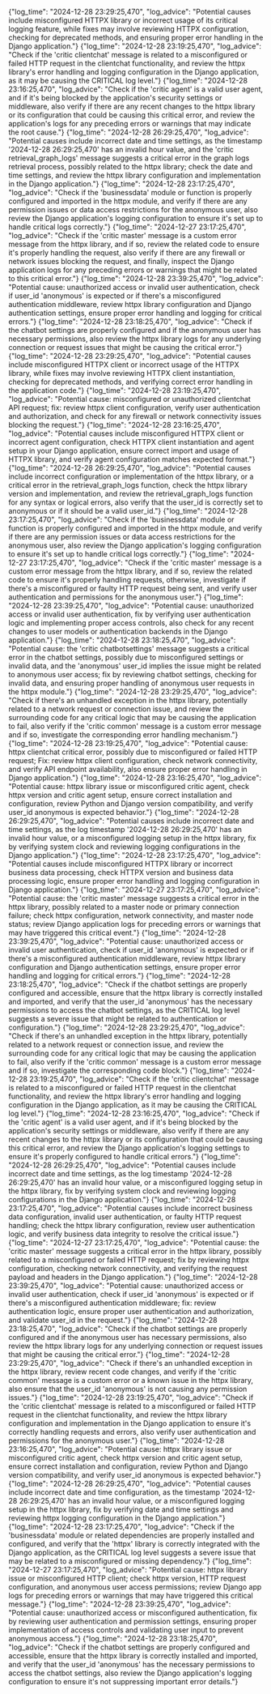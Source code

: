 {"log_time": "2024-12-28 23:29:25,470", "log_advice": "Potential causes include misconfigured HTTPX library or incorrect usage of its critical logging feature, while fixes may involve reviewing HTTPX configuration, checking for deprecated methods, and ensuring proper error handling in the Django application."}
{"log_time": "2024-12-28 23:19:25,470", "log_advice": "Check if the 'critic clientchat' message is related to a misconfigured or failed HTTP request in the clientchat functionality, and review the httpx library's error handling and logging configuration in the Django application, as it may be causing the CRITICAL log level."}
{"log_time": "2024-12-28 23:16:25,470", "log_advice": "Check if the 'critic agent' is a valid user agent, and if it's being blocked by the application's security settings or middleware, also verify if there are any recent changes to the httpx library or its configuration that could be causing this critical error, and review the application's logs for any preceding errors or warnings that may indicate the root cause."}
{"log_time": "2024-12-28 26:29:25,470", "log_advice": "Potential causes include incorrect date and time settings, as the timestamp '2024-12-28 26:29:25,470' has an invalid hour value, and the 'critic retrieval_graph_logs' message suggests a critical error in the graph logs retrieval process, possibly related to the httpx library; check the date and time settings, and review the httpx library configuration and implementation in the Django application."}
{"log_time": "2024-12-28 23:17:25,470", "log_advice": "Check if the 'businessdata' module or function is properly configured and imported in the httpx module, and verify if there are any permission issues or data access restrictions for the anonymous user, also review the Django application's logging configuration to ensure it's set up to handle critical logs correctly."}
{"log_time": "2024-12-27 23:17:25,470", "log_advice": "Check if the 'critic master' message is a custom error message from the httpx library, and if so, review the related code to ensure it's properly handling the request, also verify if there are any firewall or network issues blocking the request, and finally, inspect the Django application logs for any preceding errors or warnings that might be related to this critical error."}
{"log_time": "2024-12-28 23:39:25,470", "log_advice": "Potential cause: unauthorized access or invalid user authentication, check if user_id 'anonymous' is expected or if there's a misconfigured authentication middleware, review httpx library configuration and Django authentication settings, ensure proper error handling and logging for critical errors."}
{"log_time": "2024-12-28 23:18:25,470", "log_advice": "Check if the chatbot settings are properly configured and if the anonymous user has necessary permissions, also review the httpx library logs for any underlying connection or request issues that might be causing the critical error."}
{"log_time": "2024-12-28 23:29:25,470", "log_advice": "Potential causes include misconfigured HTTPX client or incorrect usage of the HTTPX library, while fixes may involve reviewing HTTPX client instantiation, checking for deprecated methods, and verifying correct error handling in the application code."}
{"log_time": "2024-12-28 23:19:25,470", "log_advice": "Potential cause: misconfigured or unauthorized clientchat API request; fix: review httpx client configuration, verify user authentication and authorization, and check for any firewall or network connectivity issues blocking the request."}
{"log_time": "2024-12-28 23:16:25,470", "log_advice": "Potential causes include misconfigured HTTPX client or incorrect agent configuration, check HTTPX client instantiation and agent setup in your Django application, ensure correct import and usage of HTTPX library, and verify agent configuration matches expected format."}
{"log_time": "2024-12-28 26:29:25,470", "log_advice": "Potential causes include incorrect configuration or implementation of the httpx library, or a critical error in the retrieval_graph_logs function, check the httpx library version and implementation, and review the retrieval_graph_logs function for any syntax or logical errors, also verify that the user_id is correctly set to anonymous or if it should be a valid user_id."}
{"log_time": "2024-12-28 23:17:25,470", "log_advice": "Check if the 'businessdata' module or function is properly configured and imported in the httpx module, and verify if there are any permission issues or data access restrictions for the anonymous user, also review the Django application's logging configuration to ensure it's set up to handle critical logs correctly."}
{"log_time": "2024-12-27 23:17:25,470", "log_advice": "Check if the 'critic master' message is a custom error message from the httpx library, and if so, review the related code to ensure it's properly handling requests, otherwise, investigate if there's a misconfigured or faulty HTTP request being sent, and verify user authentication and permissions for the anonymous user."}
{"log_time": "2024-12-28 23:39:25,470", "log_advice": "Potential cause: unauthorized access or invalid user authentication, fix by verifying user authentication logic and implementing proper access controls, also check for any recent changes to user models or authentication backends in the Django application."}
{"log_time": "2024-12-28 23:18:25,470", "log_advice": "Potential cause: the 'critic chatbotsettings' message suggests a critical error in the chatbot settings, possibly due to misconfigured settings or invalid data, and the 'anonymous' user_id implies the issue might be related to anonymous user access; fix by reviewing chatbot settings, checking for invalid data, and ensuring proper handling of anonymous user requests in the httpx module."}
{"log_time": "2024-12-28 23:29:25,470", "log_advice": "Check if there's an unhandled exception in the httpx library, potentially related to a network request or connection issue, and review the surrounding code for any critical logic that may be causing the application to fail, also verify if the 'critic common' message is a custom error message and if so, investigate the corresponding error handling mechanism."}
{"log_time": "2024-12-28 23:19:25,470", "log_advice": "Potential cause: httpx clientchat critical error, possibly due to misconfigured or failed HTTP request; Fix: review httpx client configuration, check network connectivity, and verify API endpoint availability, also ensure proper error handling in Django application."}
{"log_time": "2024-12-28 23:16:25,470", "log_advice": "Potential cause: httpx library issue or misconfigured critic agent, check httpx version and critic agent setup, ensure correct installation and configuration, review Python and Django version compatibility, and verify user_id anonymous is expected behavior."}
{"log_time": "2024-12-28 26:29:25,470", "log_advice": "Potential causes include incorrect date and time settings, as the log timestamp '2024-12-28 26:29:25,470' has an invalid hour value, or a misconfigured logging setup in the httpx library, fix by verifying system clock and reviewing logging configurations in the Django application."}
{"log_time": "2024-12-28 23:17:25,470", "log_advice": "Potential causes include misconfigured HTTPX library or incorrect business data processing, check HTTPX version and business data processing logic, ensure proper error handling and logging configuration in Django application."}
{"log_time": "2024-12-27 23:17:25,470", "log_advice": "Potential cause: the 'critic master' message suggests a critical error in the httpx library, possibly related to a master node or primary connection failure; check httpx configuration, network connectivity, and master node status; review Django application logs for preceding errors or warnings that may have triggered this critical event."}
{"log_time": "2024-12-28 23:39:25,470", "log_advice": "Potential cause: unauthorized access or invalid user authentication, check if user_id 'anonymous' is expected or if there's a misconfigured authentication middleware, review httpx library configuration and Django authentication settings, ensure proper error handling and logging for critical errors."}
{"log_time": "2024-12-28 23:18:25,470", "log_advice": "Check if the chatbot settings are properly configured and accessible, ensure that the httpx library is correctly installed and imported, and verify that the user_id 'anonymous' has the necessary permissions to access the chatbot settings, as the CRITICAL log level suggests a severe issue that might be related to authentication or configuration."}
{"log_time": "2024-12-28 23:29:25,470", "log_advice": "Check if there's an unhandled exception in the httpx library, potentially related to a network request or connection issue, and review the surrounding code for any critical logic that may be causing the application to fail, also verify if the 'critic common' message is a custom error message and if so, investigate the corresponding code block."}
{"log_time": "2024-12-28 23:19:25,470", "log_advice": "Check if the 'critic clientchat' message is related to a misconfigured or failed HTTP request in the clientchat functionality, and review the httpx library's error handling and logging configuration in the Django application, as it may be causing the CRITICAL log level."}
{"log_time": "2024-12-28 23:16:25,470", "log_advice": "Check if the 'critic agent' is a valid user agent, and if it's being blocked by the application's security settings or middleware, also verify if there are any recent changes to the httpx library or its configuration that could be causing this critical error, and review the Django application's logging settings to ensure it's properly configured to handle critical errors."}
{"log_time": "2024-12-28 26:29:25,470", "log_advice": "Potential causes include incorrect date and time settings, as the log timestamp '2024-12-28 26:29:25,470' has an invalid hour value, or a misconfigured logging setup in the httpx library, fix by verifying system clock and reviewing logging configurations in the Django application."}
{"log_time": "2024-12-28 23:17:25,470", "log_advice": "Potential causes include incorrect business data configuration, invalid user authentication, or faulty HTTP request handling; check the httpx library configuration, review user authentication logic, and verify business data integrity to resolve the critical issue."}
{"log_time": "2024-12-27 23:17:25,470", "log_advice": "Potential cause: the 'critic master' message suggests a critical error in the httpx library, possibly related to a misconfigured or failed HTTP request; fix by reviewing httpx configuration, checking network connectivity, and verifying the request payload and headers in the Django application."}
{"log_time": "2024-12-28 23:39:25,470", "log_advice": "Potential cause: unauthorized access or invalid user authentication, check if user_id 'anonymous' is expected or if there's a misconfigured authentication middleware; fix: review authentication logic, ensure proper user authentication and authorization, and validate user_id in the request."}
{"log_time": "2024-12-28 23:18:25,470", "log_advice": "Check if the chatbot settings are properly configured and if the anonymous user has necessary permissions, also review the httpx library logs for any underlying connection or request issues that might be causing the critical error."}
{"log_time": "2024-12-28 23:29:25,470", "log_advice": "Check if there's an unhandled exception in the httpx library, review recent code changes, and verify if the 'critic common' message is a custom error or a known issue in the httpx library, also ensure that the user_id 'anonymous' is not causing any permission issues."}
{"log_time": "2024-12-28 23:19:25,470", "log_advice": "Check if the 'critic clientchat' message is related to a misconfigured or failed HTTP request in the clientchat functionality, and review the httpx library configuration and implementation in the Django application to ensure it's correctly handling requests and errors, also verify user authentication and permissions for the anonymous user."}
{"log_time": "2024-12-28 23:16:25,470", "log_advice": "Potential cause: httpx library issue or misconfigured critic agent, check httpx version and critic agent setup, ensure correct installation and configuration, review Python and Django version compatibility, and verify user_id anonymous is expected behavior."}
{"log_time": "2024-12-28 26:29:25,470", "log_advice": "Potential causes include incorrect date and time configuration, as the timestamp '2024-12-28 26:29:25,470' has an invalid hour value, or a misconfigured logging setup in the httpx library, fix by verifying date and time settings and reviewing httpx logging configuration in the Django application."}
{"log_time": "2024-12-28 23:17:25,470", "log_advice": "Check if the 'businessdata' module or related dependencies are properly installed and configured, and verify that the 'httpx' library is correctly integrated with the Django application, as the CRITICAL log level suggests a severe issue that may be related to a misconfigured or missing dependency."}
{"log_time": "2024-12-27 23:17:25,470", "log_advice": "Potential cause: httpx library issue or misconfigured HTTP client; check httpx version, HTTP request configuration, and anonymous user access permissions; review Django app logs for preceding errors or warnings that may have triggered this critical message."}
{"log_time": "2024-12-28 23:39:25,470", "log_advice": "Potential cause: unauthorized access or misconfigured authentication, fix by reviewing user authentication and permission settings, ensuring proper implementation of access controls and validating user input to prevent anonymous access."}
{"log_time": "2024-12-28 23:18:25,470", "log_advice": "Check if the chatbot settings are properly configured and accessible, ensure that the httpx library is correctly installed and imported, and verify that the user_id 'anonymous' has the necessary permissions to access the chatbot settings, also review the Django application's logging configuration to ensure it's not suppressing important error details."}
